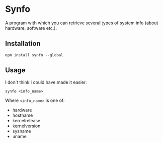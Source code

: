 # Synfo

A program with which you can retrieve several types of system info (about
hardware, software etc.).

## Installation

```shell
npm install synfo --global
```

## Usage

I don't think I could have made it easier:

```shell
synfo <info_name>
```

Where `<info_name>` is one of:

- hardware
- hostname
- kernelrelease
- kernelversion
- sysname
- uname
